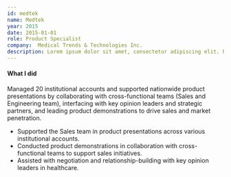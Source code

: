 ```yaml
---
id: medtek
name: Medtek
year: 2015
date: 2015-01-01
role: Product Specialist
company:  Medical Trends & Technologies Inc.
description: Lorem ipsum dolor sit amet, consectetur adipiscing elit. Phasellus ultricies, mi non porta pulvinar, sem arcu egestas mauris, cursus pellentesque sem est at ex.
---
```


#### What I did

Managed 20 institutional accounts and supported nationwide product presentations by collaborating with cross-functional teams (Sales and Engineering team), interfacing with key opinion leaders and strategic partners, and leading product demonstrations to drive sales and market penetration.

- Supported the Sales team in product presentations across various institutional accounts.
- Conducted product demonstrations in collaboration with cross-functional teams to support sales initiatives.
- Assisted with negotiation and relationship-building with key opinion leaders in healthcare.